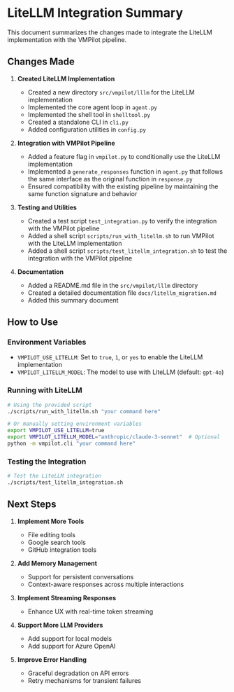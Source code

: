# LiteLLM Integration Summary

This document summarizes the changes made to integrate the LiteLLM implementation with the VMPilot pipeline.

## Changes Made

1. **Created LiteLLM Implementation**
   - Created a new directory `src/vmpilot/lllm` for the LiteLLM implementation
   - Implemented the core agent loop in `agent.py`
   - Implemented the shell tool in `shelltool.py`
   - Created a standalone CLI in `cli.py`
   - Added configuration utilities in `config.py`

2. **Integration with VMPilot Pipeline**
   - Added a feature flag in `vmpilot.py` to conditionally use the LiteLLM implementation
   - Implemented a `generate_responses` function in `agent.py` that follows the same interface as the original function in `response.py`
   - Ensured compatibility with the existing pipeline by maintaining the same function signature and behavior

3. **Testing and Utilities**
   - Created a test script `test_integration.py` to verify the integration with the VMPilot pipeline
   - Added a shell script `scripts/run_with_litellm.sh` to run VMPilot with the LiteLLM implementation
   - Added a shell script `scripts/test_litellm_integration.sh` to test the integration with the VMPilot pipeline

4. **Documentation**
   - Added a README.md file in the `src/vmpilot/lllm` directory
   - Created a detailed documentation file `docs/litellm_migration.md`
   - Added this summary document

## How to Use

### Environment Variables

- `VMPILOT_USE_LITELLM`: Set to `true`, `1`, or `yes` to enable the LiteLLM implementation
- `VMPILOT_LITELLM_MODEL`: The model to use with LiteLLM (default: `gpt-4o`)

### Running with LiteLLM

```bash
# Using the provided script
./scripts/run_with_litellm.sh "your command here"

# Or manually setting environment variables
export VMPILOT_USE_LITELLM=true
export VMPILOT_LITELLM_MODEL="anthropic/claude-3-sonnet"  # Optional
python -m vmpilot.cli "your command here"
```

### Testing the Integration

```bash
# Test the LiteLLM integration
./scripts/test_litellm_integration.sh
```

## Next Steps

1. **Implement More Tools**
   - File editing tools
   - Google search tools
   - GitHub integration tools

2. **Add Memory Management**
   - Support for persistent conversations
   - Context-aware responses across multiple interactions

3. **Implement Streaming Responses**
   - Enhance UX with real-time token streaming

4. **Support More LLM Providers**
   - Add support for local models
   - Add support for Azure OpenAI

5. **Improve Error Handling**
   - Graceful degradation on API errors
   - Retry mechanisms for transient failures